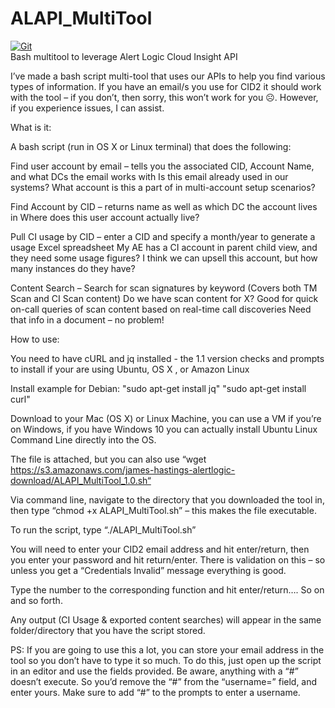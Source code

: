 # ALAPI_MultiTool

[![Git](https://app.soluble.cloud/api/v1/public/badges/5824444b-1d43-4433-9e70-86a35b5a3976.svg?orgId=367099919619)](https://app.soluble.cloud/repos/details/github.com/james-hastings/alapi_multitool?orgId=367099919619)  
Bash multitool to leverage Alert Logic Cloud Insight API


I’ve made a bash script multi-tool that uses our APIs to help you find various types of information.  If you have an email/s you use for CID2 it should work with the tool – if you don’t, then sorry, this won’t work for you ☹.  However, if you experience issues, I can assist.

 

What is it:

A bash script (run in OS X or Linux terminal) that does the following:

Find user account by email – tells you the associated CID, Account Name, and what DCs the email works with
Is this email already used in our systems?
What account is this a part of in multi-account setup scenarios?
 

Find Account by CID – returns name as well as which DC the account lives in
Where does this user account actually live?
 

Pull CI usage by CID – enter a CID and specify a month/year to generate a usage Excel spreadsheet
My AE has a CI account in parent child view, and they need some usage figures?
I think we can upsell this account, but how many instances do they have?
 

Content Search – Search for scan signatures by keyword (Covers both TM Scan and CI Scan content)
Do we have scan content for X?
Good for quick on-call queries of scan content based on real-time call discoveries
Need that info in a document – no problem!
 

How to use:

You need to have cURL and jq installed - the 1.1 version checks and prompts to install if your are using Ubuntu, OS X , or Amazon Linux

Install example for Debian: "sudo apt-get install jq" "sudo apt-get install curl"

Download to your Mac (OS X) or Linux Machine, you can use a VM if you’re on Windows, if you have Windows 10 you can actually install Ubuntu Linux Command Line directly into the OS.

The file is attached, but you can also use “wget https://s3.amazonaws.com/james-hastings-alertlogic-download/ALAPI_MultiTool_1.0.sh“

Via command line, navigate to the directory that you downloaded the tool in, then type “chmod +x ALAPI_MultiTool.sh” – this makes the file executable.

To run the script, type “./ALAPI_MultiTool.sh”

You will need to enter your CID2 email address and hit enter/return, then you enter your password and hit return/enter.
There is validation on this – so unless you get a “Credentials Invalid” message everything is good.

Type the number to the corresponding function and hit enter/return…. So on and so forth.

Any output (CI Usage & exported content searches) will appear in the same folder/directory that you have the script stored.
 

PS:  If you are going to use this a lot, you can store your email address in the tool so you don’t have to type it so much.  To do this, just open up the script in an editor and use the fields provided.  Be aware, anything with a “#” doesn’t execute.  So you’d remove the “#” from the “username=” field, and enter yours.  Make sure to add “#” to the prompts to enter a username.


